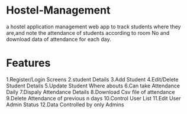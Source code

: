 # Hostel-Management
a hostel application management web app to track students where they are,and note the attendance of students according to room No and download data of attendance for each day.
# Features
1.Register/Login Screens
2.student Details
3.Add Student
4.Edit/Delete Student Details
5.Update Student Where abouts
6.Can take Attendance Daily
7.Dispaly Attendance Details
8.Download Csv file of attendance
9.Delete Attendance of previous n days
10.Control User List
11.Edit User Admin Status
12.Data Controlled by only Admins

